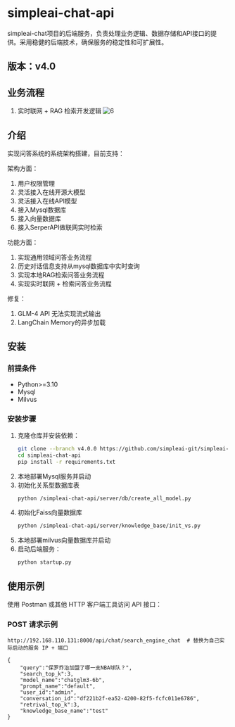 # simpleai-chat-api
simpleai-chat项目的后端服务，负责处理业务逻辑、数据存储和API接口的提供。采用稳健的后端技术，确保服务的稳定性和可扩展性。

## 版本：v4.0

## 业务流程

1. 实时联网 + RAG 检索开发逻辑
![6](https://muyu001.oss-cn-beijing.aliyuncs.com/img/%E8%81%94%E7%BD%91%E6%A3%80%E7%B4%A2.png)


## 介绍

实现问答系统的系统架构搭建，目前支持：

架构方面：
1. 用户权限管理
2. 灵活接入在线开源大模型
3. 灵活接入在线API模型
4. 接入Mysql数据库
5. 接入向量数据库
6. 接入SerperAPI做联网实时检索

功能方面：

1. 实现通用领域问答业务流程
2. 历史对话信息支持从mysql数据库中实时查询
3. 实现本地RAG检索问答业务流程
4. 实现实时联网 + 检索问答业务流程

修复：
1. GLM-4 API 无法实现流式输出
2. LangChain Memory的异步加载

## 安装

### 前提条件

- Python>=3.10
- Mysql
- Milvus

### 安装步骤

1. 克隆仓库并安装依赖：
    ```bash
    git clone --branch v4.0.0 https://github.com/simpleai-git/simpleai-chat-api.git
    cd simpleai-chat-api
    pip install -r requirements.txt
    ```
2. 本地部署Mysql服务并启动
3. 初始化关系型数据库表
    ```bash
    python /simpleai-chat-api/server/db/create_all_model.py
    ```
4. 初始化Faiss向量数据库
    ```bash
    python /simpleai-chat-api/server/knowledge_base/init_vs.py
    ```
5. 本地部署milvus向量数据库并启动
6. 启动后端服务：
    ```bash
    python startup.py
    ```
## 使用示例

使用 Postman 或其他 HTTP 客户端工具访问 API 接口：

### POST 请求示例

```http
http://192.168.110.131:8000/api/chat/search_engine_chat  # 替换为自己实际启动的服务 IP + 端口

{
    "query":"保罗乔治加盟了哪一支NBA球队？",
    "search_top_k":3,
    "model_name":"chatglm3-6b",
    "prompt_name":"default",
    "user_id":"admin",
    "conversation_id":"df221b2f-ea52-4200-82f5-fcfc011e6786", 
    "retrival_top_k":3,
    "knowledge_base_name":"test"
}
```